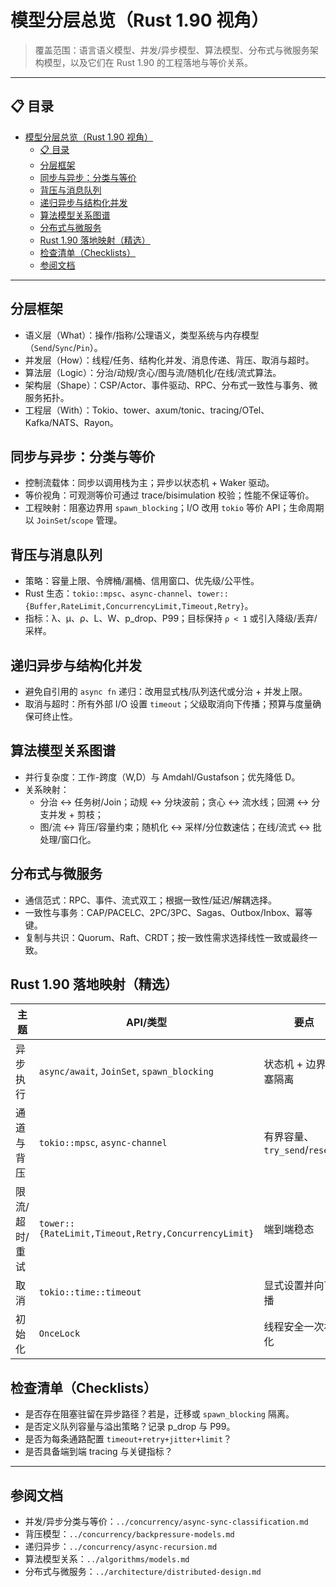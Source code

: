 ﻿# 模型分层总览（Rust 1.90 视角）

> 覆盖范围：语言语义模型、并发/异步模型、算法模型、分布式与微服务架构模型，以及它们在 Rust 1.90 的工程落地与等价关系。

---

## 📋 目录

- [模型分层总览（Rust 1.90 视角）](#模型分层总览rust-190-视角)
  - [📋 目录](#-目录)
  - [分层框架](#分层框架)
  - [同步与异步：分类与等价](#同步与异步分类与等价)
  - [背压与消息队列](#背压与消息队列)
  - [递归异步与结构化并发](#递归异步与结构化并发)
  - [算法模型关系图谱](#算法模型关系图谱)
  - [分布式与微服务](#分布式与微服务)
  - [Rust 1.90 落地映射（精选）](#rust-190-落地映射精选)
  - [检查清单（Checklists）](#检查清单checklists)
  - [参阅文档](#参阅文档)

---

## 分层框架

- 语义层（What）：操作/指称/公理语义，类型系统与内存模型（`Send`/`Sync`/`Pin`）。
- 并发层（How）：线程/任务、结构化并发、消息传递、背压、取消与超时。
- 算法层（Logic）：分治/动规/贪心/图与流/随机化/在线/流式算法。
- 架构层（Shape）：CSP/Actor、事件驱动、RPC、分布式一致性与事务、微服务拓扑。
- 工程层（With）：Tokio、tower、axum/tonic、tracing/OTel、Kafka/NATS、Rayon。

## 同步与异步：分类与等价

- 控制流载体：同步以调用栈为主；异步以状态机 + Waker 驱动。
- 等价视角：可观测等价可通过 trace/bisimulation 校验；性能不保证等价。
- 工程映射：阻塞边界用 `spawn_blocking`；I/O 改用 `tokio` 等价 API；生命周期以 `JoinSet`/`scope` 管理。

## 背压与消息队列

- 策略：容量上限、令牌桶/漏桶、信用窗口、优先级/公平性。
- Rust 生态：`tokio::mpsc`、`async-channel`、`tower::{Buffer,RateLimit,ConcurrencyLimit,Timeout,Retry}`。
- 指标：λ、μ、ρ、L、W、p_drop、P99；目标保持 `ρ < 1` 或引入降级/丢弃/采样。

## 递归异步与结构化并发

- 避免自引用的 `async fn` 递归：改用显式栈/队列迭代或分治 + 并发上限。
- 取消与超时：所有外部 I/O 设置 `timeout`；父级取消向下传播；预算与度量确保可终止性。

## 算法模型关系图谱

- 并行复杂度：工作-跨度（W,D）与 Amdahl/Gustafson；优先降低 D。
- 关系映射：
  - 分治 ↔ 任务树/Join；动规 ↔ 分块波前；贪心 ↔ 流水线；回溯 ↔ 分支并发 + 剪枝；
  - 图/流 ↔ 背压/容量约束；随机化 ↔ 采样/分位数速估；在线/流式 ↔ 批处理/窗口化。

## 分布式与微服务

- 通信范式：RPC、事件、流式双工；根据一致性/延迟/解耦选择。
- 一致性与事务：CAP/PACELC、2PC/3PC、Sagas、Outbox/Inbox、幂等键。
- 复制与共识：Quorum、Raft、CRDT；按一致性需求选择线性一致或最终一致。

## Rust 1.90 落地映射（精选）

| 主题 | API/类型 | 要点 |
|------|---------|------|
| 异步执行 | `async/await`, `JoinSet`, `spawn_blocking` | 状态机 + 边界阻塞隔离 |
| 通道与背压 | `tokio::mpsc`, `async-channel` | 有界容量、`try_send`/`reserve` |
| 限流/超时/重试 | `tower::{RateLimit,Timeout,Retry,ConcurrencyLimit}` | 端到端稳态 |
| 取消 | `tokio::time::timeout` | 显式设置并向下传播 |
| 初始化 | `OnceLock` | 线程安全一次初始化 |

## 检查清单（Checklists）

- 是否存在阻塞驻留在异步路径？若是，迁移或 `spawn_blocking` 隔离。
- 是否定义队列容量与溢出策略？记录 p_drop 与 P99。
- 是否为每条通路配置 `timeout+retry+jitter+limit`？
- 是否具备端到端 tracing 与关键指标？

---

## 参阅文档

- 并发/异步分类与等价：`../concurrency/async-sync-classification.md`
- 背压模型：`../concurrency/backpressure-models.md`
- 递归异步：`../concurrency/async-recursion.md`
- 算法模型关系：`../algorithms/models.md`
- 分布式与微服务：`../architecture/distributed-design.md`
